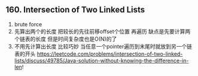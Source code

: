 ## 160. Intersection of Two Linked Lists
1. brute force
2. 先算出两个的长度 把较长的先往前移offset个位置 再遍历
缺点是先要计算两个链表的长度
但是时间复杂度也是O(N)的了
3. 不用先计算出长度 比较巧妙
当任意一个pointer遍历到末尾时就放到另一个链表的开头
https://leetcode.com/problems/intersection-of-two-linked-lists/discuss/49785/Java-solution-without-knowing-the-difference-in-len!
